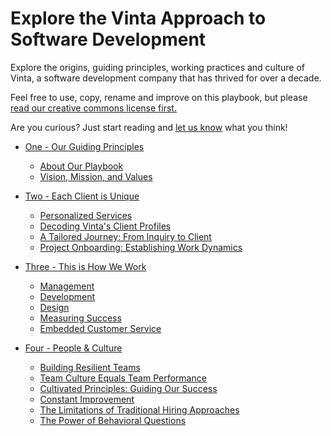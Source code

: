 # Explore the Vinta Approach to Software Development

 Explore the origins, guiding principles, working practices and culture of Vinta, a software development company that has thrived for over a decade.
 
Feel free to use, copy, rename and improve on this playbook, but please [read our creative commons license first.](http://creativecommons.org/licenses/by-nc/4.0/)

Are you curious? Just start reading and [let us know](https://vinta.com.br/contact) what you think!

  * [One - Our Guiding Principles](our_guiding_principles.md)
    * [About Our Playbook](our_guiding_principles.md#about-our-playbook)
    * [Vision, Mission, and Values](our_guiding_principles.md#vision-mission-and-values)
      
  * [Two - Each Client is Unique](each_client_is_unique.md)
    * [Personalized Services](each_client_is_unique.md#personalized-services)
    * [Decoding Vinta's Client Profiles](each_client_is_unique.md#decoding-vintas-client-profiles)
    * [A Tailored Journey: From Inquiry to Client](each_client_is_unique.md#A-Tailored-Journey-From-Inquiry-to-Client)
    * [Project Onboarding: Establishing Work Dynamics](each_client_is_unique.md#project-onboarding-establishing-work-dynamics)

  * [Three - This is How We Work](this_is_how_we_work.md)
    * [Management](this_is-how-we_work.md#management)
    * [Development](this_is-how-we_work.md#development)
    * [Design](this_is-how-we_work.md#design)
    * [Measuring Success](this_is-how-we_work.md#measuring-success)
    * [Embedded Customer Service](this_is-how-we_work.md#embedded-customer-service)

  * [Four - People & Culture](people_and_culture.md)
    * [Building Resilient Teams](development_practices.md#building-resilient-teams)
    * [Team Culture Equals Team Performance](development_practices.md#Team-Culture-Equals-Team-Performance)
    * [Cultivated Principles: Guiding Our Success](development_practices.md#Cultivated-Principles-Guiding-Our-Success)
    * [Constant Improvement](development_practices.md#constant-improvement)
    * [The Limitations of Traditional Hiring Approaches](development_practices.md#the-limitation-of-traditional-hiring-approaches)
    * [The Power of Behavioral Questions](development_practices.md#the-power-of-behavioral-questions)
    
    
